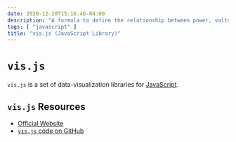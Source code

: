 ```yaml
---
date: 2020-12-20T15:16:46-04:00
description: "A formula to define the relationship between power, voltage, and current (P=IV)"
tags: [ "javascript" ]
title: "vis.js (JavaScript Library)"
---
```


# `vis.js`

`vis.js` is a set of data-visualization libraries for [JavaScript](javascript.md).

## `vis.js` Resources

* [Official Website](https://visjs.org/)
* [`vis.js` code on GitHub](https://github.com/visjs)
